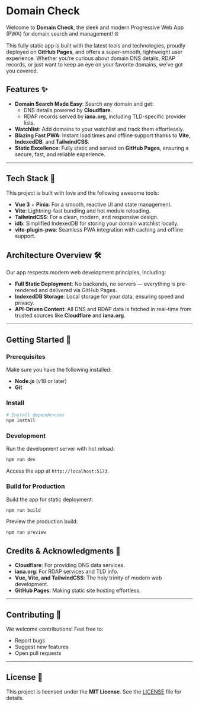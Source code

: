 # Domain Check

Welcome to **Domain Check**, the sleek and modern Progressive Web App (PWA) for domain search and management! 🌐

This fully static app is built with the latest tools and technologies, proudly deployed on **GitHub Pages**, and offers a super-smooth, lightweight user experience. Whether you’re curious about domain DNS details, RDAP records, or just want to keep an eye on your favorite domains, we’ve got you covered.

## Features ✨

- **Domain Search Made Easy**: Search any domain and get:
  - DNS details powered by **Cloudflare**.
  - RDAP records served by **iana.org**, including TLD-specific provider lists.
- **Watchlist**: Add domains to your watchlist and track them effortlessly.
- **Blazing Fast PWA**: Instant load times and offline support thanks to **Vite**, **IndexedDB**, and **TailwindCSS**.
- **Static Excellence**: Fully static and served on **GitHub Pages**, ensuring a secure, fast, and reliable experience.

---

## Tech Stack 🚀

This project is built with love and the following awesome tools:

- **Vue 3** + **Pinia**: For a smooth, reactive UI and state management.
- **Vite**: Lightning-fast bundling and hot module reloading.
- **TailwindCSS**: For a clean, modern, and responsive design.
- **idb**: Simplified IndexedDB for storing your domain watchlist locally.
- **vite-plugin-pwa**: Seamless PWA integration with caching and offline support.

## Architecture Overview 🛠️

Our app respects modern web development principles, including:

- **Full Static Deployment**: No backends, no servers — everything is pre-rendered and delivered via GitHub Pages.
- **IndexedDB Storage**: Local storage for your data, ensuring speed and privacy.
- **API-Driven Content**: All DNS and RDAP data is fetched in real-time from trusted sources like **Cloudflare** and **iana.org**.

---

## Getting Started 🏁

### Prerequisites

Make sure you have the following installed:

- **Node.js** (v18 or later)
- **Git**

### Install

```bash
# Install dependencies
npm install
```

### Development

Run the development server with hot reload:

```bash
npm run dev
```

Access the app at `http://localhost:5173`.

### Build for Production

Build the app for static deployment:

```bash
npm run build
```

Preview the production build:

```bash
npm run preview
```

## Credits & Acknowledgments 🙌

- **Cloudflare**: For providing DNS data services.
- **iana.org**: For RDAP services and TLD info.
- **Vue, Vite, and TailwindCSS**: The holy trinity of modern web development.
- **GitHub Pages**: Making static site hosting effortless.

---

## Contributing 🤝

We welcome contributions! Feel free to:

- Report bugs
- Suggest new features
- Open pull requests

---

## License 📄

This project is licensed under the **MIT License**. See the [LICENSE](LICENSE) file for details.


